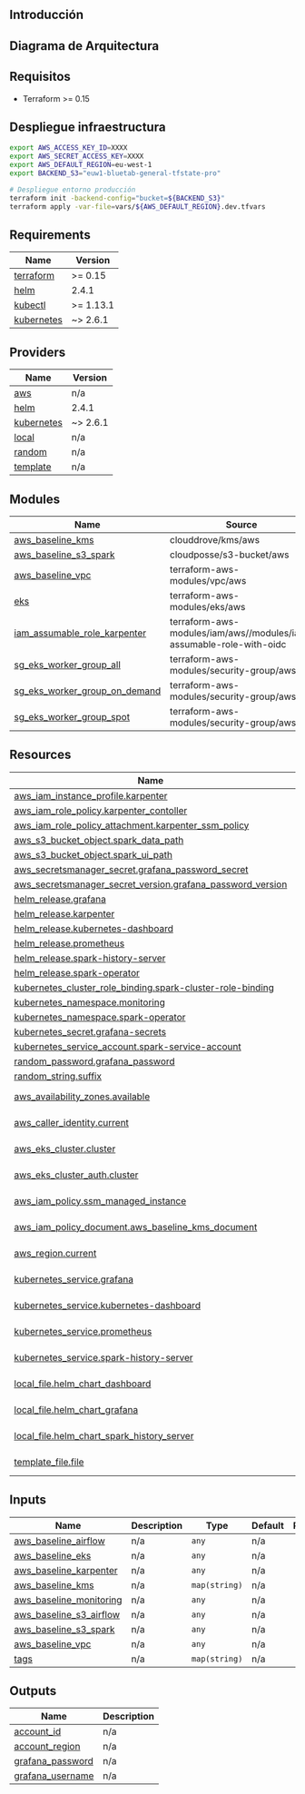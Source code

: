 ## Introducción


## Diagrama de Arquitectura


## Requisitos

- Terraform >= 0.15


## Despliegue infraestructura

```bash
export AWS_ACCESS_KEY_ID=XXXX
export AWS_SECRET_ACCESS_KEY=XXXX
export AWS_DEFAULT_REGION=eu-west-1
export BACKEND_S3="euw1-bluetab-general-tfstate-pro"

# Despliegue entorno producción
terraform init -backend-config="bucket=${BACKEND_S3}"
terraform apply -var-file=vars/${AWS_DEFAULT_REGION}.dev.tfvars
```

## Requirements

| Name | Version |
|------|---------|
| <a name="requirement_terraform"></a> [terraform](#requirement\_terraform) | >= 0.15 |
| <a name="requirement_helm"></a> [helm](#requirement\_helm) | 2.4.1 |
| <a name="requirement_kubectl"></a> [kubectl](#requirement\_kubectl) | >= 1.13.1 |
| <a name="requirement_kubernetes"></a> [kubernetes](#requirement\_kubernetes) | ~> 2.6.1 |

## Providers

| Name | Version |
|------|---------|
| <a name="provider_aws"></a> [aws](#provider\_aws) | n/a |
| <a name="provider_helm"></a> [helm](#provider\_helm) | 2.4.1 |
| <a name="provider_kubernetes"></a> [kubernetes](#provider\_kubernetes) | ~> 2.6.1 |
| <a name="provider_local"></a> [local](#provider\_local) | n/a |
| <a name="provider_random"></a> [random](#provider\_random) | n/a |
| <a name="provider_template"></a> [template](#provider\_template) | n/a |

## Modules

| Name | Source | Version |
|------|--------|---------|
| <a name="module_aws_baseline_kms"></a> [aws\_baseline\_kms](#module\_aws\_baseline\_kms) | clouddrove/kms/aws | 0.15.0 |
| <a name="module_aws_baseline_s3_spark"></a> [aws\_baseline\_s3\_spark](#module\_aws\_baseline\_s3\_spark) | cloudposse/s3-bucket/aws | 0.44.0 |
| <a name="module_aws_baseline_vpc"></a> [aws\_baseline\_vpc](#module\_aws\_baseline\_vpc) | terraform-aws-modules/vpc/aws | ~> 3.0 |
| <a name="module_eks"></a> [eks](#module\_eks) | terraform-aws-modules/eks/aws | 17.23.0 |
| <a name="module_iam_assumable_role_karpenter"></a> [iam\_assumable\_role\_karpenter](#module\_iam\_assumable\_role\_karpenter) | terraform-aws-modules/iam/aws//modules/iam-assumable-role-with-oidc | 4.7.0 |
| <a name="module_sg_eks_worker_group_all"></a> [sg\_eks\_worker\_group\_all](#module\_sg\_eks\_worker\_group\_all) | terraform-aws-modules/security-group/aws | 3.2.0 |
| <a name="module_sg_eks_worker_group_on_demand"></a> [sg\_eks\_worker\_group\_on\_demand](#module\_sg\_eks\_worker\_group\_on\_demand) | terraform-aws-modules/security-group/aws | 3.2.0 |
| <a name="module_sg_eks_worker_group_spot"></a> [sg\_eks\_worker\_group\_spot](#module\_sg\_eks\_worker\_group\_spot) | terraform-aws-modules/security-group/aws | 3.2.0 |

## Resources

| Name | Type |
|------|------|
| [aws_iam_instance_profile.karpenter](https://registry.terraform.io/providers/hashicorp/aws/latest/docs/resources/iam_instance_profile) | resource |
| [aws_iam_role_policy.karpenter_contoller](https://registry.terraform.io/providers/hashicorp/aws/latest/docs/resources/iam_role_policy) | resource |
| [aws_iam_role_policy_attachment.karpenter_ssm_policy](https://registry.terraform.io/providers/hashicorp/aws/latest/docs/resources/iam_role_policy_attachment) | resource |
| [aws_s3_bucket_object.spark_data_path](https://registry.terraform.io/providers/hashicorp/aws/latest/docs/resources/s3_bucket_object) | resource |
| [aws_s3_bucket_object.spark_ui_path](https://registry.terraform.io/providers/hashicorp/aws/latest/docs/resources/s3_bucket_object) | resource |
| [aws_secretsmanager_secret.grafana_password_secret](https://registry.terraform.io/providers/hashicorp/aws/latest/docs/resources/secretsmanager_secret) | resource |
| [aws_secretsmanager_secret_version.grafana_password_version](https://registry.terraform.io/providers/hashicorp/aws/latest/docs/resources/secretsmanager_secret_version) | resource |
| [helm_release.grafana](https://registry.terraform.io/providers/hashicorp/helm/2.4.1/docs/resources/release) | resource |
| [helm_release.karpenter](https://registry.terraform.io/providers/hashicorp/helm/2.4.1/docs/resources/release) | resource |
| [helm_release.kubernetes-dashboard](https://registry.terraform.io/providers/hashicorp/helm/2.4.1/docs/resources/release) | resource |
| [helm_release.prometheus](https://registry.terraform.io/providers/hashicorp/helm/2.4.1/docs/resources/release) | resource |
| [helm_release.spark-history-server](https://registry.terraform.io/providers/hashicorp/helm/2.4.1/docs/resources/release) | resource |
| [helm_release.spark-operator](https://registry.terraform.io/providers/hashicorp/helm/2.4.1/docs/resources/release) | resource |
| [kubernetes_cluster_role_binding.spark-cluster-role-binding](https://registry.terraform.io/providers/hashicorp/kubernetes/latest/docs/resources/cluster_role_binding) | resource |
| [kubernetes_namespace.monitoring](https://registry.terraform.io/providers/hashicorp/kubernetes/latest/docs/resources/namespace) | resource |
| [kubernetes_namespace.spark-operator](https://registry.terraform.io/providers/hashicorp/kubernetes/latest/docs/resources/namespace) | resource |
| [kubernetes_secret.grafana-secrets](https://registry.terraform.io/providers/hashicorp/kubernetes/latest/docs/resources/secret) | resource |
| [kubernetes_service_account.spark-service-account](https://registry.terraform.io/providers/hashicorp/kubernetes/latest/docs/resources/service_account) | resource |
| [random_password.grafana_password](https://registry.terraform.io/providers/hashicorp/random/latest/docs/resources/password) | resource |
| [random_string.suffix](https://registry.terraform.io/providers/hashicorp/random/latest/docs/resources/string) | resource |
| [aws_availability_zones.available](https://registry.terraform.io/providers/hashicorp/aws/latest/docs/data-sources/availability_zones) | data source |
| [aws_caller_identity.current](https://registry.terraform.io/providers/hashicorp/aws/latest/docs/data-sources/caller_identity) | data source |
| [aws_eks_cluster.cluster](https://registry.terraform.io/providers/hashicorp/aws/latest/docs/data-sources/eks_cluster) | data source |
| [aws_eks_cluster_auth.cluster](https://registry.terraform.io/providers/hashicorp/aws/latest/docs/data-sources/eks_cluster_auth) | data source |
| [aws_iam_policy.ssm_managed_instance](https://registry.terraform.io/providers/hashicorp/aws/latest/docs/data-sources/iam_policy) | data source |
| [aws_iam_policy_document.aws_baseline_kms_document](https://registry.terraform.io/providers/hashicorp/aws/latest/docs/data-sources/iam_policy_document) | data source |
| [aws_region.current](https://registry.terraform.io/providers/hashicorp/aws/latest/docs/data-sources/region) | data source |
| [kubernetes_service.grafana](https://registry.terraform.io/providers/hashicorp/kubernetes/latest/docs/data-sources/service) | data source |
| [kubernetes_service.kubernetes-dashboard](https://registry.terraform.io/providers/hashicorp/kubernetes/latest/docs/data-sources/service) | data source |
| [kubernetes_service.prometheus](https://registry.terraform.io/providers/hashicorp/kubernetes/latest/docs/data-sources/service) | data source |
| [kubernetes_service.spark-history-server](https://registry.terraform.io/providers/hashicorp/kubernetes/latest/docs/data-sources/service) | data source |
| [local_file.helm_chart_dashboard](https://registry.terraform.io/providers/hashicorp/local/latest/docs/data-sources/file) | data source |
| [local_file.helm_chart_grafana](https://registry.terraform.io/providers/hashicorp/local/latest/docs/data-sources/file) | data source |
| [local_file.helm_chart_spark_history_server](https://registry.terraform.io/providers/hashicorp/local/latest/docs/data-sources/file) | data source |
| [template_file.file](https://registry.terraform.io/providers/hashicorp/template/latest/docs/data-sources/file) | data source |

## Inputs

| Name | Description | Type | Default | Required |
|------|-------------|------|---------|:--------:|
| <a name="input_aws_baseline_airflow"></a> [aws\_baseline\_airflow](#input\_aws\_baseline\_airflow) | n/a | `any` | n/a | yes |
| <a name="input_aws_baseline_eks"></a> [aws\_baseline\_eks](#input\_aws\_baseline\_eks) | n/a | `any` | n/a | yes |
| <a name="input_aws_baseline_karpenter"></a> [aws\_baseline\_karpenter](#input\_aws\_baseline\_karpenter) | n/a | `any` | n/a | yes |
| <a name="input_aws_baseline_kms"></a> [aws\_baseline\_kms](#input\_aws\_baseline\_kms) | n/a | `map(string)` | n/a | yes |
| <a name="input_aws_baseline_monitoring"></a> [aws\_baseline\_monitoring](#input\_aws\_baseline\_monitoring) | n/a | `any` | n/a | yes |
| <a name="input_aws_baseline_s3_airflow"></a> [aws\_baseline\_s3\_airflow](#input\_aws\_baseline\_s3\_airflow) | n/a | `any` | n/a | yes |
| <a name="input_aws_baseline_s3_spark"></a> [aws\_baseline\_s3\_spark](#input\_aws\_baseline\_s3\_spark) | n/a | `any` | n/a | yes |
| <a name="input_aws_baseline_vpc"></a> [aws\_baseline\_vpc](#input\_aws\_baseline\_vpc) | n/a | `any` | n/a | yes |
| <a name="input_tags"></a> [tags](#input\_tags) | n/a | `map(string)` | n/a | yes |

## Outputs

| Name | Description |
|------|-------------|
| <a name="output_account_id"></a> [account\_id](#output\_account\_id) | n/a |
| <a name="output_account_region"></a> [account\_region](#output\_account\_region) | n/a |
| <a name="output_grafana_password"></a> [grafana\_password](#output\_grafana\_password) | n/a |
| <a name="output_grafana_username"></a> [grafana\_username](#output\_grafana\_username) | n/a |